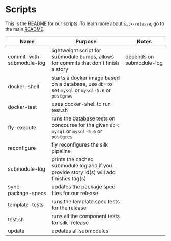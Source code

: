 # Scripts

This is the README for our scripts. To learn more about `silk-release`, go to the main [README](../README.md).

| Name | Purpose | Notes |
| --- | --- | --- |
| commit-with-submodule-log | lightweight script for submodule bumps, allows for commits that don't finish a story | depends on submodule-log |
| docker-shell | starts a docker image based on a database, use `db=` to set `mysql` or `mysql-5.6` or `postgres` | |
| docker-test | uses docker-shell to run test.sh | |
| fly-execute | runs the database tests on concourse for the given `db=`: `mysql` or `mysql-5.6` or `postgres`| |
| reconfigure | fly reconfigures the silk pipeline | |
| submodule-log | prints the cached submodule log and if you provide story id(s) will add finishes tag(s) | |
| sync-package-specs | updates the package spec files for our release | |
| template-tests | runs the template spec tests for the release | |
| test.sh | runs all the component tests for silk-release | |
| update | updates all submodules | |
